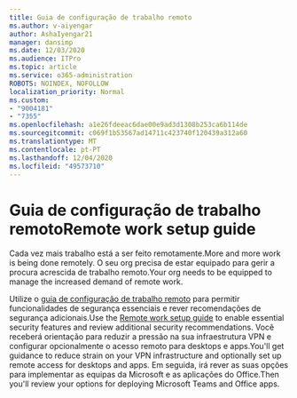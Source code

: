 ```yaml
---
title: Guia de configuração de trabalho remoto
ms.author: v-aiyengar
author: AshaIyengar21
manager: dansimp
ms.date: 12/03/2020
ms.audience: ITPro
ms.topic: article
ms.service: o365-administration
ROBOTS: NOINDEX, NOFOLLOW
localization_priority: Normal
ms.custom:
- "9004181"
- "7355"
ms.openlocfilehash: a1e26fdeeac6dae00e9ad3d1308b253ca6b114de
ms.sourcegitcommit: c069f1b53567ad14711c423740f120439a312a60
ms.translationtype: MT
ms.contentlocale: pt-PT
ms.lasthandoff: 12/04/2020
ms.locfileid: "49573710"
---
```

# <a name="remote-work-setup-guide"></a><span data-ttu-id="65cfa-102">Guia de configuração de trabalho remoto</span><span class="sxs-lookup"><span data-stu-id="65cfa-102">Remote work setup guide</span></span>

<span data-ttu-id="65cfa-103">Cada vez mais trabalho está a ser feito remotamente.</span><span class="sxs-lookup"><span data-stu-id="65cfa-103">More and more work is being done remotely.</span></span> <span data-ttu-id="65cfa-104">O seu org precisa de estar equipado para gerir a procura acrescida de trabalho remoto.</span><span class="sxs-lookup"><span data-stu-id="65cfa-104">Your org needs to be equipped to manage the increased demand of remote work.</span></span>

<span data-ttu-id="65cfa-105">Utilize o [guia de configuração de trabalho remoto](https://go.microsoft.com/fwlink/?linkid=2142062) para permitir funcionalidades de segurança essenciais e rever recomendações de segurança adicionais.</span><span class="sxs-lookup"><span data-stu-id="65cfa-105">Use the [Remote work setup guide](https://go.microsoft.com/fwlink/?linkid=2142062) to enable essential security features and review additional security recommendations.</span></span> <span data-ttu-id="65cfa-106">Você receberá orientação para reduzir a pressão na sua infraestrutura VPN e configurar opcionalmente o acesso remoto para desktops e apps.</span><span class="sxs-lookup"><span data-stu-id="65cfa-106">You'll get guidance to reduce strain on your VPN infrastructure and optionally set up remote access for desktops and apps.</span></span> <span data-ttu-id="65cfa-107">Em seguida, irá rever as suas opções para implementar as equipas da Microsoft e as aplicações do Office.</span><span class="sxs-lookup"><span data-stu-id="65cfa-107">Then you'll review your options for deploying ‎Microsoft Teams‎ and ‎Office‎ apps.</span></span>
